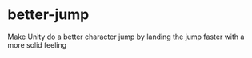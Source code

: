 # better-jump
Make Unity do a better character jump by landing the jump faster with a more solid feeling
